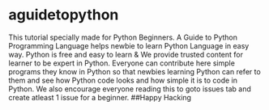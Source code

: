 # aguidetopython
This tutorial specially made for Python Beginners. A Guide to Python Programming Language helps newbie to learn Python Language in easy way.
Python is free and easy to learn & We provide trusted content for learner to be expert in Python.
Everyone can contribute here simple programs they know in Python so that
newbies learning Python can refer to them and see how Python code looks and how simple it is to code in Python. We also encourage everyone reading this to goto issues tab and create atleast 1 issue for a beginner.
##Happy Hacking
